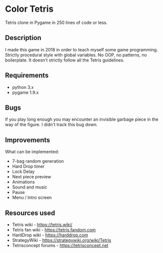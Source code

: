 # Color Tetris
Tetris clone in Pygame in 250 lines of code or less.

## Description
I made this game in 2018 in order to teach myself some game programming.
Strictly procedural style with global variables. No OOP, no patterns, no boilerplate.
It doesn't strictly follow all the Tetris guidelines.

## Requirements
* python 3.x
* pygame 1.9.x

## Bugs
If you play long enough you may encounter an invisible garbage piece in the way of the figure. I didn't track this bug down.

## Improvements
What can be implemented:

* 7-bag random generation
* Hard Drop timer
* Lock Delay
* Next piece preview
* Animations
* Sound and music
* Pause
* Menu / Intro screen

## Resources used
* Tetris wiki - https://tetris.wiki/
* Tetris fan wiki - https://tetris.fandom.com
* HardDrop wiki - https://harddrop.com
* StrategyWiki - https://strategywiki.org/wiki/Tetris
* Tetrisconcept forums - https://tetrisconcept.net
